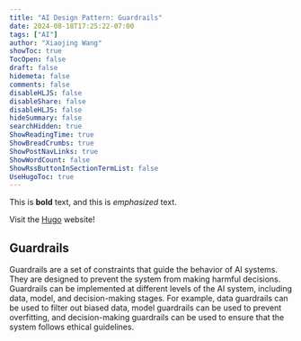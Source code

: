 ```yaml
---
title: "AI Design Pattern: Guardrails"
date: 2024-08-18T17:25:22-07:00
tags: ["AI"]
author: "Xiaojing Wang"
showToc: true
TocOpen: false
draft: false
hidemeta: false
comments: false
disableHLJS: false
disableShare: false
disableHLJS: false
hideSummary: false
searchHidden: true
ShowReadingTime: true
ShowBreadCrumbs: true
ShowPostNavLinks: true
ShowWordCount: false
ShowRssButtonInSectionTermList: false
UseHugoToc: true
---
```


This is **bold** text, and this is _emphasized_ text.

Visit the [Hugo](https://gohugo.io) website!

## Guardrails

Guardrails are a set of constraints that guide the behavior of AI systems. They are designed to prevent the system from making harmful decisions. Guardrails can be implemented at different levels of the AI system, including data, model, and decision-making stages. For example, data guardrails can be used to filter out biased data, model guardrails can be used to prevent overfitting, and decision-making guardrails can be used to ensure that the system follows ethical guidelines.
